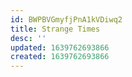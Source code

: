 ```yaml
---
id: BWPBVGmyfjPnA1kVDiwq2
title: Strange Times
desc: ''
updated: 1639762693866
created: 1639762693866
---
```


